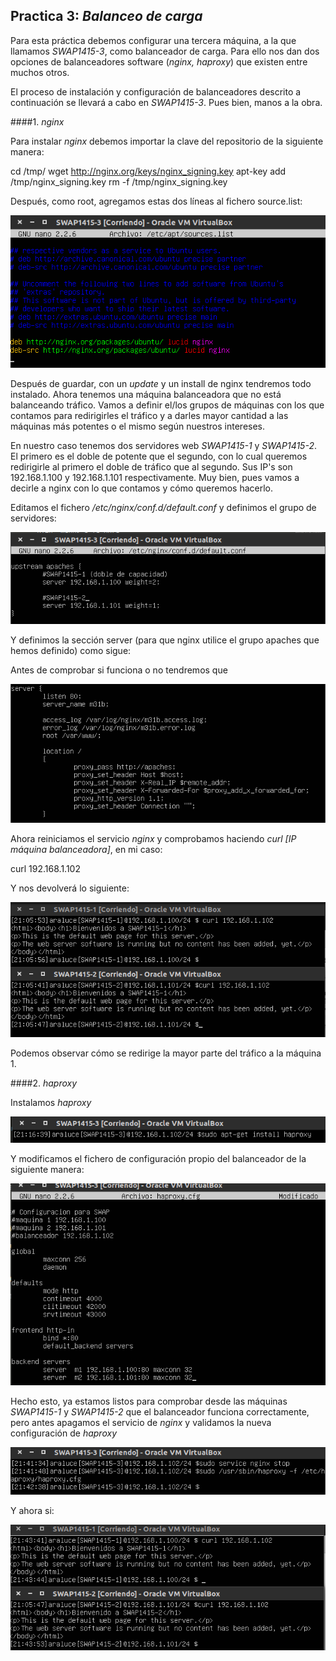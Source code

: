## Practica 3: _Balanceo de carga_

Para esta práctica debemos configurar una tercera máquina, a la que llamamos _SWAP1415-3_, como balanceador de carga. Para ello nos dan dos opciones de balanceadores software (_nginx, haproxy_) que existen entre muchos otros.

El proceso de instalación y configuración de balanceadores descrito a continuación se llevará a cabo en _SWAP1415-3_. Pues bien, manos a la obra.

####1. _nginx_

Para instalar _nginx_ debemos importar la clave del repositorio de la siguiente manera:

cd /tmp/
wget http://nginx.org/keys/nginx_signing.key
apt-key add /tmp/nginx_signing.key
rm -f /tmp/nginx_signing.key

Después, como root, agregamos estas dos líneas al fichero source.list:

![source.list](imagenes/3.1-sourceslistconfig-nginx.png "Configuracion source.list para nginx")

Después de guardar, con un _update_ y un install de nginx tendremos todo instalado. Ahora tenemos una máquina balanceadora que no está balanceando tráfico. Vamos a definir el/los grupos de máquinas con los que contamos para redirigirles el tráfico y a darles mayor cantidad a las máquinas más potentes o el mismo según nuestros intereses.

En nuestro caso tenemos dos servidores web _SWAP1415-1_ y _SWAP1415-2_. El primero es el doble de potente que el segundo, con lo cual queremos redirigirle al primero el doble de tráfico que al segundo. Sus IP's son 192.168.1.100 y 192.168.1.101 respectivamente. Muy bien, pues vamos a decirle a nginx con lo que contamos y cómo queremos hacerlo.

Editamos el fichero _/etc/nginx/conf.d/default.conf_ y definimos el grupo de servidores:

![ServerGroup](imagenes/3.2-ServerGroup-nginx.png "Definimos el grupo de servidores")

Y definimos la sección server (para que nginx utilice el grupo apaches que hemos definido) como sigue:

Antes de comprobar si funciona o no tendremos que 

![ServerSection](imagenes/3.2-ServerSection.png "Definimos la sección server")

Ahora reiniciamos el servicio _nginx_ y comprobamos haciendo _curl [IP máquina balanceadora]_, en mi caso:

curl 192.168.1.102

Y nos devolverá lo siguiente:

![NginxTest](imagenes/3.3-Comprobacion-nginx.png "Comprobamos que se balancea correctamente el tráfico")

Podemos observar cómo se redirige la mayor parte del tráfico a la máquina 1.

####2. _haproxy_

Instalamos _haproxy_

![HaproxyInstall](imagenes/3.4-instalar-haproxy.png "Instalación de haproxy")

Y modificamos el fichero de configuración propio del balanceador de la siguiente manera:

![HaproxyConfig](imagenes/3.5-Configuracion-haproxy.png "Configuración de haproxy")

Hecho esto, ya estamos listos para comprobar desde las máquinas _SWAP1415-1_ y _SWAP1415-2_ que el balanceador funciona correctamente, pero antes apagamos el servicio de _nginx_ y validamos la nueva configuración de _haproxy_

![HaproxyInit](imagenes/3.6-Lanzamiento-haproxy.png "Lanzamos haproxy")

Y ahora si:

![HaproxyTest](imagenes/3.7-Comprobacion-haproxy.png "Comprobamos que se balancea correctamente el tráfico")